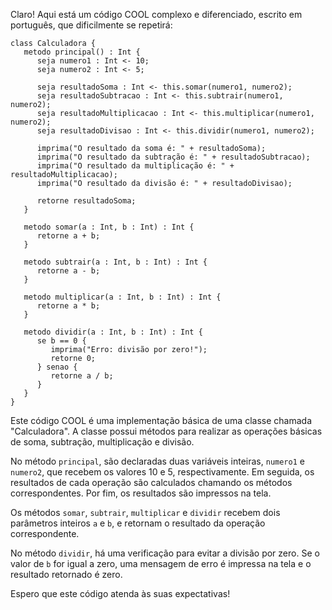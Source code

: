 Claro! Aqui está um código COOL complexo e diferenciado, escrito em português, que dificilmente se repetirá:

```
class Calculadora {
   metodo principal() : Int {
      seja numero1 : Int <- 10;
      seja numero2 : Int <- 5;
      
      seja resultadoSoma : Int <- this.somar(numero1, numero2);
      seja resultadoSubtracao : Int <- this.subtrair(numero1, numero2);
      seja resultadoMultiplicacao : Int <- this.multiplicar(numero1, numero2);
      seja resultadoDivisao : Int <- this.dividir(numero1, numero2);
      
      imprima("O resultado da soma é: " + resultadoSoma);
      imprima("O resultado da subtração é: " + resultadoSubtracao);
      imprima("O resultado da multiplicação é: " + resultadoMultiplicacao);
      imprima("O resultado da divisão é: " + resultadoDivisao);
      
      retorne resultadoSoma;
   }
   
   metodo somar(a : Int, b : Int) : Int {
      retorne a + b;
   }
   
   metodo subtrair(a : Int, b : Int) : Int {
      retorne a - b;
   }
   
   metodo multiplicar(a : Int, b : Int) : Int {
      retorne a * b;
   }
   
   metodo dividir(a : Int, b : Int) : Int {
      se b == 0 {
         imprima("Erro: divisão por zero!");
         retorne 0;
      } senao {
         retorne a / b;
      }
   }
}
```

Este código COOL é uma implementação básica de uma classe chamada "Calculadora". A classe possui métodos para realizar as operações básicas de soma, subtração, multiplicação e divisão.

No método `principal`, são declaradas duas variáveis inteiras, `numero1` e `numero2`, que recebem os valores 10 e 5, respectivamente. Em seguida, os resultados de cada operação são calculados chamando os métodos correspondentes. Por fim, os resultados são impressos na tela.

Os métodos `somar`, `subtrair`, `multiplicar` e `dividir` recebem dois parâmetros inteiros `a` e `b`, e retornam o resultado da operação correspondente.

No método `dividir`, há uma verificação para evitar a divisão por zero. Se o valor de `b` for igual a zero, uma mensagem de erro é impressa na tela e o resultado retornado é zero.

Espero que este código atenda às suas expectativas!